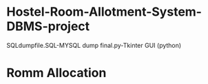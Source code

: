 # Hostel-Room-Allotment-System-DBMS-project
SQLdumpfile.SQL-MYSQL dump
final.py-Tkinter GUI (python)
# Romm Allocation
